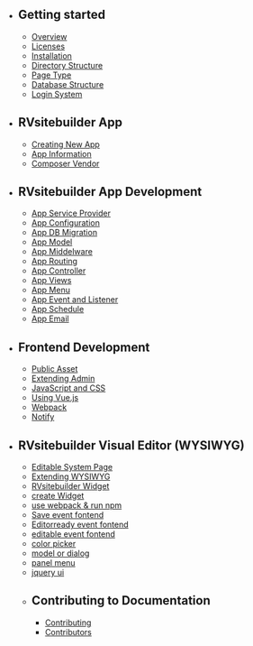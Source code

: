 - ## Getting started
  - [Overview](overview.md)
  - [Licenses](licenses.md)
  - [Installation](installation.md)
  - [Directory Structure](directory-structure.md)
  - [Page Type](page-type.md)
  - [Database Structure](database-structure.md)
  - [Login System](login-system.md)
- ## RVsitebuilder App
  - [Creating New App](creating-new-app.md)
  - [App Information](app-json-and-dependency.md)
  - [Composer Vendor](composer-vendor.md)
    <!-- - Additional Helpers and Commands -->
- ## RVsitebuilder App Development
  - [App Service Provider](app-service-provider.md)
  - [App Configuration](app-configuration.md)
  - [App DB Migration](app-database-migration.md)
  - [App Model](app-model.md)
  - [App Middelware](app-middleware.md)
  - [App Routing](app-routing.md)
  - [App Controller](app-controller.md)
  - [App Views](app-views.md)
  - [App Menu](app-menu.md)
  - [App Event and Listener](app-event-listener.md)
  - [App Schedule](app-schedule.md)
    <!-- - App Console -->
  - [App Email](app-email.md)
    <!-- - Authorization (roles and policy) -->
- ## Frontend Development

  - [Public Asset](public-asset.md)
  - [Extending Admin](extending-admin.md)
  - [JavaScript and CSS](javascript-css-framework.md)
  - [Using Vue.js](using-vue.md)
  - [Webpack](webpack.md)
  - [Notify](notify.md)

- ## RVsitebuilder Visual Editor (WYSIWYG)
  - [Editable System Page](creating-editable-system-page.md)
  - [Extending WYSIWYG](extending-WYSIWYG.md)
  - [RVsitebuilder Widget](rvsitebuilder-widget.md)
  - [create Widget](createwidget.md)
  - [use webpack & run npm](usewebpackAndNPM.md)
  - [Save event fontend](eventSave.md)
  - [Editorready event fontend](eventEditorReady.md)
  - [editable event fontend](eventEditable.md)
  - [color picker](colorpicker.md)
  - [model or dialog](eventEditorReady.md)
  - [panel menu](eventEditorReady.md)
  - [jquery ui](eventEditorReady.md)
    <!-- - Extending Menu Components (search box, shop, login/logout)
  - Extending Section Content
  - Extending Insert Toolbar
  - Extending Form WYSIWYG
  - Extending Email WYSIWYG -->
- ## Internationalization
      - [language files](app-language-files.md)
  <!-- - ## Testing -->
  <!-- - ## Tutorials -->
- ## Contributing to Documentation
  - [Contributing](contributing.md)
  - [Contributors](contributors.md)
